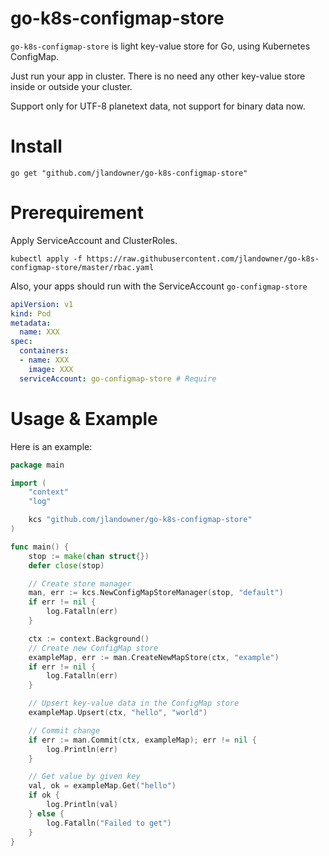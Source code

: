 # go-k8s-configmap-store

`go-k8s-configmap-store` is light key-value store for Go, using Kubernetes ConfigMap.

Just run your app in cluster.
There is no need any other key-value store inside or outside your cluster.

Support only for UTF-8 planetext data, not support for binary data now.

# Install

```shell
go get "github.com/jlandowner/go-k8s-configmap-store"
```

# Prerequirement

Apply ServiceAccount and ClusterRoles.

```shell
kubectl apply -f https://raw.githubusercontent.com/jlandowner/go-k8s-configmap-store/master/rbac.yaml
```

Also, your apps should run with the ServiceAccount `go-configmap-store`

```yaml
apiVersion: v1
kind: Pod
metadata:
  name: XXX
spec:
  containers:
  - name: XXX
    image: XXX
  serviceAccount: go-configmap-store # Require
```

# Usage & Example

Here is an example: 

```go
package main

import (
	"context"
	"log"

	kcs "github.com/jlandowner/go-k8s-configmap-store"
)

func main() {
	stop := make(chan struct{})
	defer close(stop)

	// Create store manager
	man, err := kcs.NewConfigMapStoreManager(stop, "default")
	if err != nil {
		log.Fatalln(err)
	}

	ctx := context.Background()
	// Create new ConfigMap store
	exampleMap, err := man.CreateNewMapStore(ctx, "example")
	if err != nil {
		log.Fatalln(err)
	}

	// Upsert key-value data in the ConfigMap store
	exampleMap.Upsert(ctx, "hello", "world")

	// Commit change
	if err := man.Commit(ctx, exampleMap); err != nil {
		log.Println(err)
	}

	// Get value by given key
	val, ok = exampleMap.Get("hello")
	if ok {
		log.Println(val)
	} else {
		log.Fatalln("Failed to get")
	}
}
```

